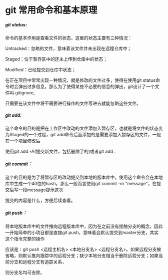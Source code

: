 # git 常用命令和基本原理

##### git status:

命令的基本作用是查看文件的状态，这里的状态主要有三种情况：

Untracked：忽略的文件，意味着该文件并未出现在远程仓库中；

Staged：位于暂存区中的还未上传到仓库中的状态；

Modified：已经提交到仓库中状态；

在正在项目中常常出现一种情况，就是修改的文件过多，使得在使用git status命令时会弹出过多信息，那么为了使得某些不必要的信息的弹出，git设计了一个文件叫.gitignore,

只需要在该文件中将不需要进行操作的文件写进去就能忽略这些文件。



##### git add:

这个命令的目的是把在工作区中改动的文件添加入暂存区，也就是将文件的状态变为Staged的一个过程，git add命令后面添加的是需要添加入暂存区的文件，一般在一个项目修改后

使用git add -A(提交新文件，包括删除了的)或者git add .



##### git commit：

这个的目的是为了将暂存区的改动提交到本地的版本库中，使用这个命令会在本地库中生成一个40位的hash。那么一般而言使用git commit -m "message"，在提交后写一段message提示这次

提交的内容是什么，方便后续查看。



##### git push：

将本地版本库中的文件推向远程版本库中，因为在之前没有接触分支的概念，因此一开始简单的小项目都是直接git push，意味着会默认提交到master分支，其实这个指令完整的操作

应该是：git push <远程主机名> <本地分支名> <远程分支名>。如果远程分支被省略，则默认推向跟踪中的远程分支；缺少本地分支相当于删除远程分支；如果当前分支和远程分支有追踪关系，

则分支名均可去除。
